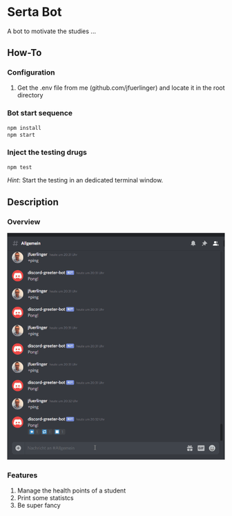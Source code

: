 # Serta Bot

A bot to motivate the studies ...

## How-To

### Configuration

1. Get the .env file from me (github.com/jfuerlinger) and locate it in the root directory


### Bot start sequence

```
npm install
npm start
```

### Inject the testing drugs

```
npm test
```

*Hint*: Start the testing in an dedicated terminal window.



## Description

### Overview

![Bot](./assets/discord-bot.gif)

### Features

1. Manage the health points of a student
2. Print some statistcs
3. Be super fancy

